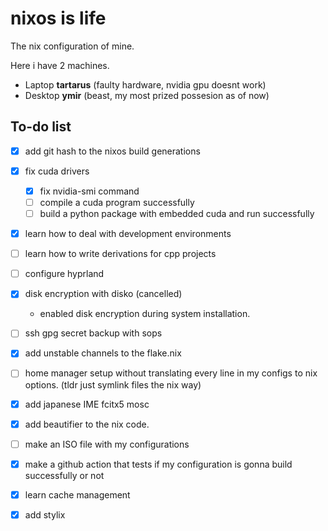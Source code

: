 # nixos is life
The nix configuration of mine.

Here i have 2 machines.
- Laptop **tartarus** (faulty hardware, nvidia gpu doesnt work)
- Desktop **ymir** (beast, my most prized possesion as of now)



## To-do list

- [x] add git hash to the nixos build generations
- [x] fix cuda drivers
    - [x] fix nvidia-smi command
    - [ ] compile a cuda program successfully
    - [ ] build a python package with embedded cuda and run successfully
- [x] learn how to deal with development environments
- [ ] learn how to write derivations for cpp projects
- [ ] configure hyprland
- [x] disk encryption with disko (cancelled)
    - enabled disk encryption during system installation.
- [ ] ssh gpg secret backup with sops
- [x] add unstable channels to the flake.nix
- [ ] home manager setup without translating every line in my configs to nix options. (tldr just symlink files the nix way)
- [x] add japanese IME fcitx5 mosc
- [x] add beautifier to the nix code.
- [ ] make an ISO file with my configurations
- [x] make a github action that tests if my configuration is gonna build successfully or not
- [x] learn cache management
- [x] add stylix


